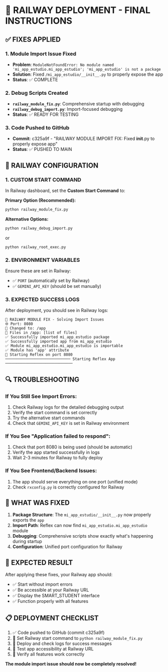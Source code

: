 # 🚀 RAILWAY DEPLOYMENT - FINAL INSTRUCTIONS

## ✅ FIXES APPLIED

### 1. Module Import Issue Fixed
- **Problem**: `ModuleNotFoundError: No module named 'mi_app_estudio.mi_app_estudio'; 'mi_app_estudio' is not a package`
- **Solution**: Fixed `/mi_app_estudio/__init__.py` to properly expose the app
- **Status**: ✅ COMPLETE

### 2. Debug Scripts Created
- **`railway_module_fix.py`**: Comprehensive startup with debugging
- **`railway_debug_import.py`**: Import-focused debugging
- **Status**: ✅ READY FOR TESTING

### 3. Code Pushed to GitHub
- **Commit**: c325a9f - "RAILWAY MODULE IMPORT FIX: Fixed __init__.py to properly expose app"
- **Status**: ✅ PUSHED TO MAIN

## 🎯 RAILWAY CONFIGURATION

### 1. CUSTOM START COMMAND
In Railway dashboard, set the **Custom Start Command** to:

**Primary Option (Recommended):**
```bash
python railway_module_fix.py
```

**Alternative Options:**
```bash
python railway_debug_import.py
```
or
```bash
python railway_root_exec.py
```

### 2. ENVIRONMENT VARIABLES
Ensure these are set in Railway:
- ✅ `PORT` (automatically set by Railway)
- ✅ `GEMINI_API_KEY` (should be set manually)

### 3. EXPECTED SUCCESS LOGS
After deployment, you should see in Railway logs:
```
🚀 RAILWAY MODULE FIX - Solving Import Issues
🌐 Port: 8080
📁 Changed to: /app
📂 Files in /app: [list of files]
✅ Successfully imported mi_app_estudio package
✅ Successfully imported app from mi_app_estudio
✅ Module mi_app_estudio.mi_app_estudio is importable
✅ Module has 'app' attribute
🚀 Starting Reflex on port 8080
───────────────────────────── Starting Reflex App ──────────────────────────────
```

## 🔍 TROUBLESHOOTING

### If You Still See Import Errors:
1. Check Railway logs for the detailed debugging output
2. Verify the start command is set correctly
3. Try the alternative start commands
4. Check that `GEMINI_API_KEY` is set in Railway environment

### If You See "Application failed to respond":
1. Check that port 8080 is being used (should be automatic)
2. Verify the app started successfully in logs
3. Wait 2-3 minutes for Railway to fully deploy

### If You See Frontend/Backend Issues:
1. The app should serve everything on one port (unified mode)
2. Check `rxconfig.py` is correctly configured for Railway

## 📝 WHAT WAS FIXED

1. **Package Structure**: The `mi_app_estudio/__init__.py` now properly exports the `app`
2. **Import Path**: Reflex can now find `mi_app_estudio.mi_app_estudio` module
3. **Debugging**: Comprehensive scripts show exactly what's happening during startup
4. **Configuration**: Unified port configuration for Railway

## 🎉 EXPECTED RESULT

After applying these fixes, your Railway app should:
- ✅ Start without import errors
- ✅ Be accessible at your Railway URL
- ✅ Display the SMART_STUDENT interface
- ✅ Function properly with all features

## 📋 DEPLOYMENT CHECKLIST

1. ✅ Code pushed to GitHub (commit c325a9f)
2. 🔄 Set Railway start command to `python railway_module_fix.py`
3. 🔄 Deploy and check logs for success messages
4. 🔄 Test app accessibility at Railway URL
5. 🔄 Verify all features work correctly

**The module import issue should now be completely resolved!**
